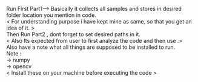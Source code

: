 Run First Part1--> Basically it collects all samples and stores in desired folder location you mention in code.\
< For understanding purpose i have kept mine as same, so that you get an idea of it. >\
Then Run Part2 , dont forget to set desired paths in it.\
< Also Its expected from user to first analyze the code and then use .>\
Also have a note what all things are supposed to be installed to run.\
Note : \
-> numpy \
-> opencv\
< Install these on your machine before executing the code >

